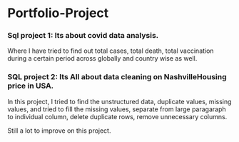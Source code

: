 # Portfolio-Project #

### Sql project 1: Its about covid data analysis. ###
Where I have  tried to find out total cases, total death, total vaccination during a certain period across globally and country wise as well.

### SQL project 2: Its All about data cleaning on NashvilleHousing price in USA. ###
In this project, I tried to find the unstructured data, duplicate values, missing values, 
and tried to fill the missing values, separate from large paragaraph to individual column, delete duplicate rows, remove unnecessary columns.

Still a lot to improve on this project. 
